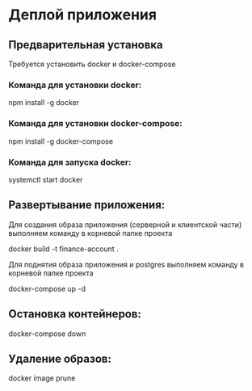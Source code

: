 ﻿# Деплой приложения

## Предварительная установка

Требуется установить docker и docker-compose

### Команда для установки docker:

npm install -g docker

### Команда для установки docker-compose:

npm install -g docker-compose

### Команда для запуска docker:

systemctl start docker

## Развертывание приложения:

Для создания образа приложения (серверной и клиентской части) выполняем команду в корневой папке проекта

docker build -t finance-account .

Для поднятия образа приложения и postgres выполняем команду в корневой папке проекта

docker-compose up -d 

## Остановка контейнеров:

docker-compose down

## Удаление образов:

docker image prune
